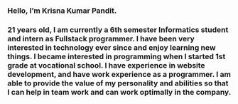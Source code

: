 ### Hello, I’m Krisna Kumar Pandit.

### 21 years old, I am currently a 6th semester Informatics student and intern as Fullstack programmer. I have been very interested in technology ever since and enjoy learning new things. I became interested in programming when I started 1st grade at vocational school. I have experience in website development, and have work experience as a programmer. I am able to provide the value of my personality and abilities so that I can help in team work and can work optimally in the company.

<!--
**krisnakumar88/krisnakumar88** is a ✨ _special_ ✨ repository because its `README.md` (this file) appears on your GitHub profile.

Here are some ideas to get you started:

- 🔭 I’m currently working on ...
- 🌱 I’m currently learning ...
- 👯 I’m looking to collaborate on ...
- 🤔 I’m looking for help with ...
- 💬 Ask me about ...
- 📫 How to reach me: ...
- 😄 Pronouns: ...
- ⚡ Fun fact: ...
-->
